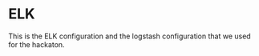 # ELK
This is the ELK configuration and the logstash configuration that we used for the hackaton. 

